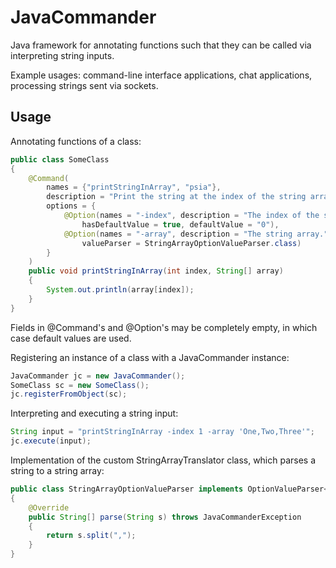 # JavaCommander

Java framework for annotating functions such that they can be called via interpreting string inputs. 

Example usages: command-line interface applications, chat applications, processing strings sent via sockets.

## Usage

Annotating functions of a class:

```java
public class SomeClass 
{
    @Command(
        names = {"printStringInArray", "psia"}, 
        description = "Print the string at the index of the string array.",
        options = { 
            @Option(names = "-index", description = "The index of the string to print.", 
                hasDefaultValue = true, defaultValue = "0"),
            @Option(names = "-array", description = "The string array.", 
                valueParser = StringArrayOptionValueParser.class)
        }
    )
    public void printStringInArray(int index, String[] array)
    {
        System.out.println(array[index]);
    }
}
```

Fields in @Command's and @Option's may be completely empty, in which case default values are used.

Registering an instance of a class with a JavaCommander instance:

```java
JavaCommander jc = new JavaCommander();
SomeClass sc = new SomeClass();
jc.registerFromObject(sc);
```

Interpreting and executing a string input:

```java
String input = "printStringInArray -index 1 -array 'One,Two,Three'";
jc.execute(input);
```

Implementation of the custom StringArrayTranslator class, which parses a string to a string array:

```java
public class StringArrayOptionValueParser implements OptionValueParser<String[]>
{
    @Override
    public String[] parse(String s) throws JavaCommanderException
    {
        return s.split(",");
    }
}
```
